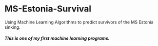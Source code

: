 # MS-Estonia-Survival
Using Machine Learning Algorithms to predict survivors of the MS Estonia sinking.

##### This is one of my first machine learning programs. 
